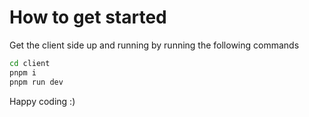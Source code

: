 # How to get started

Get the client side up and running by running the following commands

```bash
cd client
pnpm i
pnpm run dev
```

Happy coding :)

